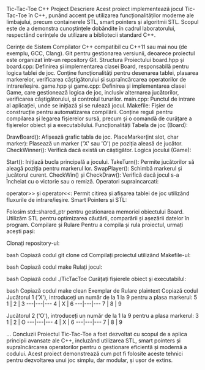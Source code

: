 Tic-Tac-Toe C++ Project
Descriere
Acest proiect implementează jocul Tic-Tac-Toe în C++, punând accent pe utilizarea funcționalităților moderne ale limbajului, precum containerele STL, smart pointers și algoritmii STL. Scopul este de a demonstra cunoștințele dobândite în cadrul laboratorului, respectând cerințele de utilizare a bibliotecii standard C++.

Cerințe de Sistem
Compilator C++ compatibil cu C++11 sau mai nou (de exemplu, GCC, Clang).
Git pentru gestionarea versiunii, deoarece proiectul este organizat într-un repository Git.
Structura Proiectului
board.hpp și board.cpp: Definirea și implementarea clasei Board, responsabilă pentru logica tablei de joc. Conține funcționalități pentru desenarea tablei, plasarea markerelor, verificarea câștigătorului și supraîncărcarea operatorilor de intrare/ieșire.
game.hpp și game.cpp: Definirea și implementarea clasei Game, care gestionează logica de joc, inclusiv alternarea jucătorilor, verificarea câștigătorului, și controlul tururilor.
main.cpp: Punctul de intrare al aplicației, unde se inițiază și se rulează jocul.
Makefile: Fișier de construcție pentru automatizarea compilării. Conține reguli pentru compilarea și legarea fișierelor sursă, precum și o comandă de curățare a fișierelor obiect și a executabilului.
Funcționalități
Tabela de joc (Board):

DrawBoard(): Afișează grafic tabla de joc.
PlaceMarker(int slot, char marker): Plasează un marker ('X' sau 'O') pe poziția aleasă de jucător.
CheckWinner(): Verifică dacă există un câștigător.
Logica jocului (Game):

Start(): Inițiază bucla principală a jocului.
TakeTurn(): Permite jucătorilor să aleagă poziția pentru markerul lor.
SwapPlayer(): Schimbă markerul și jucătorul curent.
CheckWin() și CheckDraw(): Verifică dacă jocul s-a încheiat cu o victorie sau o remiză.
Operatori supraincarcati:

operator>> și operator<<: Permit citirea și afișarea tablei de joc utilizând fluxurile de intrare/ieșire.
Smart Pointers și STL:

Folosim std::shared_ptr pentru gestionarea memoriei obiectului Board.
Utilizăm STL pentru optimizarea căutării, comparării și așezării datelor în program.
Compilare și Rulare
Pentru a compila și rula proiectul, urmați acești pași:

Clonați repository-ul:

bash
Copiază codul
git clone <URL-ul-repository-ului>
cd <numele-repository-ului>
Compilați proiectul utilizând Makefile-ul:

bash
Copiază codul
make
Rulați jocul:

bash
Copiază codul
./TicTacToe
Curățați fișierele obiect și executabilul:

bash
Copiază codul
make clean
Exemplar de Rulare
plaintext
Copiază codul
 Jucătorul 1 ('X'), introduceți un număr de la 1 la 9 pentru a plasa markerul: 5
   1 | 2 | 3
  ---|---|---
   4 | X | 6
  ---|---|---
   7 | 8 | 9

 Jucătorul 2 ('O'), introduceți un număr de la 1 la 9 pentru a plasa markerul: 3
   1 | 2 | O
  ---|---|---
   4 | X | 6
  ---|---|---
   7 | 8 | 9

...
Concluzii
Proiectul Tic-Tac-Toe a fost dezvoltat cu scopul de a aplica principii avansate ale C++, incluzând utilizarea STL, smart pointers și supraîncărcarea operatorilor pentru o gestionare eficientă și modernă a codului. Acest proiect demonstrează cum pot fi folosite aceste tehnici pentru dezvoltarea unui joc simplu, dar modular, și ușor de extins.
